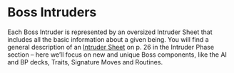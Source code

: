 # Boss Intruders

Each Boss Intruder is represented by an oversized
Intruder Sheet that includes all the basic information about a given being. You will find a general
description of an [Intruder Sheet](anatomy-of-an-intruder.md) on p. 26 in the Intruder Phase section – here we’ll focus on new and
unique Boss components, like the AI and BP decks,
Traits, Signature Moves and Routines.